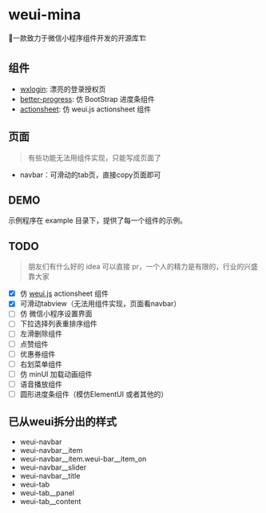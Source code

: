 # weui-mina

💄一款致力于微信小程序组件开发的开源库🏗

## 组件

- [wxlogin](./detail/wxlogin.md): 漂亮的登录授权页
- [better-progress](./detail/better-progress.md): 仿 BootStrap 进度条组件
- [actionsheet](./detail/actionsheet.md): 仿 weui.js actionsheet 组件

## 页面

> 有些功能无法用组件实现，只能写成页面了

- navbar：可滑动的tab页，直接copy页面即可

## DEMO

示例程序在 example 目录下，提供了每一个组件的示例。

## TODO

> 朋友们有什么好的 idea 可以直接 pr，一个人的精力是有限的，行业的兴盛靠大家

- [x] 仿 [weui.js](https://weui.io/weui.js/) actionsheet 组件
- [x] 可滑动tabview（无法用组件实现，页面看navbar）
- [ ] 仿 微信小程序设置界面
- [ ] 下拉选择列表重排序组件
- [ ] 左滑删除组件
- [ ] 点赞组件
- [ ] 优惠券组件
- [ ] 右划菜单组件
- [ ] 仿 minUI 加载动画组件
- [ ] 语音播放组件
- [ ] 圆形进度条组件（模仿ElementUI 或者其他的）

## 已从weui拆分出的样式

- weui-navbar
- weui-navbar__item
- weui-navbar__item.weui-bar__item_on
- weui-navbar__slider
- weui-navbar__title
- weui-tab
- weui-tab__panel
- weui-tab__content
